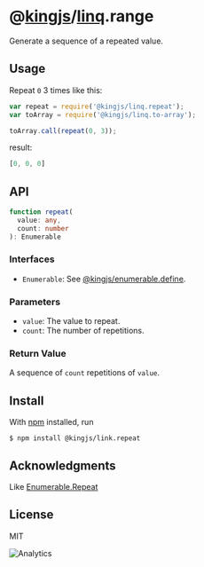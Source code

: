 # @[kingjs](https://www.npmjs.com/package/kingjs)/[linq](https://www.npmjs.com/package/@kingjs/linq).range
Generate a sequence of a repeated value.
## Usage
Repeat `0` 3 times like this:
```js
var repeat = require('@kingjs/linq.repeat');
var toArray = require('@kingjs/linq.to-array');

toArray.call(repeat(0, 3));
```
result:
```js
[0, 0, 0]
```

## API
```ts
function repeat(
  value: any, 
  count: number
): Enumerable
```
### Interfaces
- `Enumerable`: See [@kingjs/enumerable.define](https://www.npmjs.com/package/@kingjs/enumerable.define).

### Parameters
- `value`: The value to repeat.
- `count`: The number of repetitions.

### Return Value
A sequence of `count` repetitions of `value`.

## Install
With [npm](https://npmjs.org/) installed, run

```
$ npm install @kingjs/link.repeat
```

## Acknowledgments
Like [Enumerable.Repeat](https://msdn.microsoft.com/en-us/library/bb348899(v=vs.110).aspx)

## License

MIT

![Analytics](https://analytics.kingjs.net/linq/repeat)
